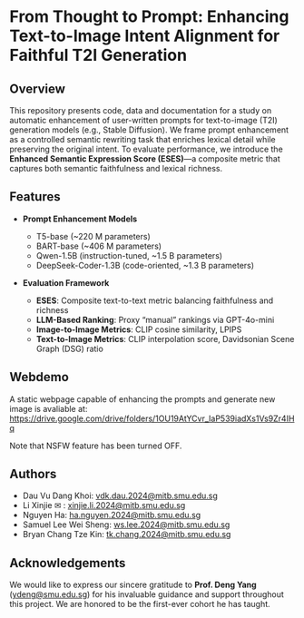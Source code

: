 # From Thought to Prompt: Enhancing Text-to-Image Intent Alignment for Faithful T2I Generation

## Overview

This repository presents code, data and documentation for a study on automatic enhancement of user-written prompts for text-to-image (T2I) generation models (e.g., Stable Diffusion). We frame prompt enhancement as a controlled semantic rewriting task that enriches lexical detail while preserving the original intent. To evaluate performance, we introduce the **Enhanced Semantic Expression Score (ESES)**—a composite metric that captures both semantic faithfulness and lexical richness.

## Features

- **Prompt Enhancement Models**  
  - T5-base (~220 M parameters)  
  - BART-base (~406 M parameters)  
  - Qwen-1.5B (instruction-tuned, ~1.5 B parameters)  
  - DeepSeek-Coder-1.3B (code-oriented, ~1.3 B parameters)

- **Evaluation Framework**  
  - **ESES**: Composite text-to-text metric balancing faithfulness and richness  
  - **LLM-Based Ranking**: Proxy “manual” rankings via GPT-4o-mini  
  - **Image-to-Image Metrics**: CLIP cosine similarity, LPIPS  
  - **Text-to-Image Metrics**: CLIP interpolation score, Davidsonian Scene Graph (DSG) ratio

## Webdemo

A static webpage capable of enhancing the prompts and generate new image is avaliable at: https://drive.google.com/drive/folders/1OU19AtYCvr_IaP539iadXs1Vs9Zr4IHq

Note that NSFW feature has been turned OFF. 

## Authors
- Dau Vu Dang Khoi: vdk.dau.2024@mitb.smu.edu.sg
- Li Xinjie ✉ : xinjie.li.2024@mitb.smu.edu.sg
- Nguyen Ha: ha.nguyen.2024@mitb.smu.edu.sg
- Samuel Lee Wei Sheng: ws.lee.2024@mitb.smu.edu.sg
- Bryan Chang Tze Kin: tk.chang.2024@mitb.smu.edu.sg


## Acknowledgements

We would like to express our sincere gratitude to **Prof. Deng Yang** (ydeng@smu.edu.sg) for his invaluable guidance and support throughout this project. We are honored to be the first-ever cohort he has taught.
